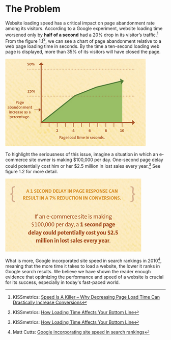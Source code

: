 # The Problem

Website loading speed has a critical impact on page abandonment rate among its visitors. According to a Google experiment, website loading time worsened only by **half of a second** had a 20% drop in its visitor’s traffic.[^1] From the figure 1.1[^2], we can see a chart of page abandonment relative to a web page loading time in seconds. By the time a ten-second loading web page is displayed, more than 35% of its visitors will have closed the page.

![Figure 1.1: Slower page response time results in an increase in page abandonment](../figures/page-abandonment-chart.png)

To highlight the seriousness of this issue, imagine a situation in which an e-commerce site owner is making $100,000 per day. One-second page delay could potentially cost him or her $2.5 million in lost sales every year.[^2] See figure 1.2 for more detail.

![Figure 1.2: What can a one-second page delay cause to your e-commerce site?](../figures/kissmetrics-eshop-delay.png)

What is more, Google incorporated site speed in search rankings in 2010[^3], meaning that the more time it takes to load a website, the lower it ranks in Google search results. We believe we have shown the reader enough evidence that optimizing the performance and speed of a website is crucial for its success, especially in today's fast-paced world.


[^1]: KISSmetrics: [Speed Is A Killer – Why Decreasing Page Load Time Can Drastically Increase Conversions](https://blog.kissmetrics.com/speed-is-a-killer/)

[^2]: KISSmetrics: [How Loading Time Affects Your Bottom Line](https://blog.kissmetrics.com/loading-time/)

[^3]: Matt Cutts: [Google incorporating site speed in search rankings](https://www.mattcutts.com/blog/site-speed/)


